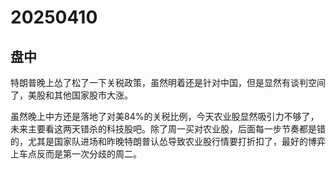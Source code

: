 # 20250410

## 盘中

特朗普晚上怂了松了一下关税政策，虽然明着还是针对中国，但是显然有谈判空间了，美股和其他国家股市大涨。

虽然晚上中方还是落地了对美84%的关税比例，今天农业股显然吸引力不够了，未来主要看这两天错杀的科技股吧。除了周一买对农业股，后面每一步节奏都是错的，尤其是国家队进场和昨晚特朗普认怂导致农业股行情要打折扣了，最好的博弈上车点反而是第一次分歧的周二。
